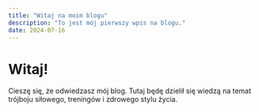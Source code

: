 ```yaml
---
title: "Witaj na moim blogu"
description: "To jest mój pierwszy wpis na blogu."
date: 2024-07-16
---
```


# Witaj!

Cieszę się, że odwiedzasz mój blog. Tutaj będę dzielił się wiedzą na temat trójboju siłowego, treningów i zdrowego stylu życia.
